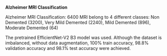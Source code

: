 **Alzheimer MRI Classification**

Alzheimer MRI Classification: 6400 MRI belong to 4 different classes: Non Demented (3200), Very Mild Demented (2240), Mild Demented (896), Moderate Demented (64) 

The pretrained EfficientNet-V2 B3 model was used. Although the dataset is imbalanced, without data augmentation, 100% train accuracy, 98.8% validation accuracy and 98.1% test accuracy were achieved.  


